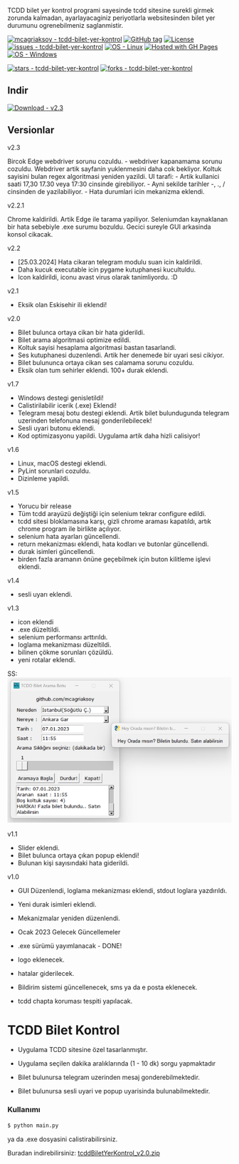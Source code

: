 TCDD bilet yer kontrol programi sayesinde tcdd sitesine surekli girmek zorunda kalmadan, ayarlayacaginiz periyotlarla websitesinden bilet yer durumunu ogrenebilmeniz saglanmistir.

<a href="https://github.com/mcagriaksoy/tcdd-bilet-yer-kontrol" title="Go to GitHub repo"><img src="https://img.shields.io/static/v1?label=mcagriaksoy&message=tcdd-bilet-yer-kontrol&color=blue&logo=github" alt="mcagriaksoy - tcdd-bilet-yer-kontrol"></a>
<a href="https://github.com/mcagriaksoy/tcdd-bilet-yer-kontrol/releases/"><img src="https://img.shields.io/github/tag/mcagriaksoy/tcdd-bilet-yer-kontrol?include_prereleases=&sort=semver&color=blue" alt="GitHub tag"></a>
<a href="#license"><img src="https://img.shields.io/badge/License-MIT-blue" alt="License"></a>
<a href="https://github.com/mcagriaksoy/tcdd-bilet-yer-kontrol/issues"><img src="https://img.shields.io/github/issues/mcagriaksoy/tcdd-bilet-yer-kontrol" alt="issues - tcdd-bilet-yer-kontrol"></a>
[![OS - Linux](https://img.shields.io/badge/OS-Linux-blue?logo=linux&logoColor=white)](https://www.linux.org/ "Go to Linux homepage")
[![Hosted with GH Pages](https://img.shields.io/badge/Hosted_with-GitHub_Pages-blue?logo=github&logoColor=white)](https://pages.github.com/ "Go to GitHub Pages homepage")
[![OS - Windows](https://img.shields.io/badge/OS-Windows-blue?logo=windows&logoColor=white)](https://www.microsoft.com/ "Go to Microsoft homepage")

<a href="https://github.com/mcagriaksoy/tcdd-bilet-yer-kontrol"><img src="https://img.shields.io/github/stars/mcagriaksoy/tcdd-bilet-yer-kontrol?style=social" alt="stars - tcdd-bilet-yer-kontrol"></a>
<a href="https://github.com/mcagriaksoy/tcdd-bilet-yer-kontrol"><img src="https://img.shields.io/github/forks/mcagriaksoy/tcdd-bilet-yer-kontrol?style=social" alt="forks - tcdd-bilet-yer-kontrol"></a>

## Indir

[![Download - v2.3](https://img.shields.io/static/v1?label=Download&message=v2.2.1&color=2ea44f)](https://github.com/mcagriaksoy/tcdd-bilet-yer-kontrol/releases/download/v2.2.1/TCDD.Bilet.Bulma.Botu.v2.2.1.zip)

## Versionlar
v2.3

Bircok Edge webdriver sorunu cozuldu.
    - webdriver kapanamama sorunu cozuldu.
Webdriver artik sayfanin yuklenmesini daha cok bekliyor.
Koltuk sayisini bulan regex algoritmasi yeniden yazildi.
UI tarafi:
    - Artik kullanici saati 17,30 17.30 veya 17:30 cinsinde girebiliyor.
    - Ayni sekilde tarihler -, ., / cinsinden de yazilabiliyor.
    - Hata durumlari icin mekanizma eklendi.

v2.2.1

Chrome kaldirildi. Artik Edge ile tarama yapiliyor.
Seleniumdan kaynaklanan bir hata sebebiyle .exe surumu bozuldu. Gecici sureyle GUI arkasinda konsol cikacak.

v2.2
- [25.03.2024] Hata cikaran telegram modulu suan icin kaldirildi.
- Daha kucuk executable icin pygame kutuphanesi kucultuldu.
- Icon kaldirildi, iconu avast virus olarak tanimliyordu. :D

v2.1
- Eksik olan Eskisehir ili eklendi!

v2.0

- Bilet bulunca ortaya cikan bir hata giderildi.
- Bilet arama algoritmasi optimize edildi.
- Koltuk sayisi hesaplama algoritmasi bastan tasarlandi.
- Ses kutuphanesi duzenlendi. Artik her denemede bir uyari sesi cikiyor.
- Bilet bulununca ortaya cikan ses calamama sorunu cozuldu.
- Eksik olan tum sehirler eklendi. 100+ durak eklendi.

v1.7

- Windows destegi genisletildi!
- Calistirilabilir icerik (.exe) Eklendi!
- Telegram mesaj botu destegi eklendi. Artik bilet bulundugunda telegram uzerinden telefonuna mesaj gonderilebilecek!
- Sesli uyari butonu eklendi.
- Kod optimizasyonu yapildi. Uygulama artik daha hizli calisiyor!

v1.6

- Linux, macOS destegi eklendi.
- PyLint sorunlari cozuldu.
- Dizinleme yapildi.

v1.5

- Yorucu bir release
- Tüm tcdd arayüzü değiştiği için selenium tekrar configure edildi.
- tcdd sitesi bloklamasına karşı, gizli chrome araması kapatıldı, artık chrome program ile birlikte açılıyor.
- selenium hata ayarları güncellendi.
- return mekanizması eklendi, hata kodları ve butonlar güncellendi.
- durak isimleri güncellendi.
- birden fazla aramanın önüne geçebilmek için buton kilitleme işlevi eklendi.

v1.4

- sesli uyarı eklendi.

v1.3

- icon eklendi
- .exe düzeltildi.
- selenium performansı arttırıldı.
- loglama mekanizması düzeltildi.
- bilinen çökme sorunları çözüldü.
- yeni rotalar eklendi.

SS:
![python_k81455g7zP](https://github.com/mcagriaksoy/tcdd-bilet-yer-kontrol/blob/master/img/screenshot.png)

v1.1

- Slider eklendi.
- Bilet bulunca ortaya çıkan popup eklendi!
- Bulunan kişi sayısındaki hata giderildi.

v1.0

- GUI Düzenlendi, loglama mekanizması eklendi, stdout loglara yazdırıldı.
- Yeni durak isimleri eklendi.
- Mekanizmalar yeniden düzenlendi.

- Ocak 2023 Gelecek Güncellemeler
- .exe sürümü yayımlanacak - DONE!
- logo eklenecek.
- hatalar giderilecek.
- Bildirim sistemi güncellenecek, sms ya da e posta eklenecek.
- tcdd chapta koruması tespiti yapılacak.

# TCDD Bilet Kontrol

- Uygulama TCDD sitesine özel tasarlanmıştır.

- Uygulama seçilen dakika aralıklarında (1 - 10 dk) sorgu yapmaktadır

- Bilet bulunursa telegram uzerinden mesaj gonderebilmektedir.

- Bilet bulunursa sesli uyari ve popup uyarisinda bulunabilmektedir.

### Kullanımı

```sh
$ python main.py
```

ya da .exe dosyasini calistirabilirsiniz.

Buradan indirebilirsiniz: [tcddBiletYerKontrol_v2.0.zip](https://github.com/mcagriaksoy/tcdd-bilet-yer-kontrol/releases/download/v2.0/TCDD.Bilet.Bulma.Botu.v2.0.zip)
